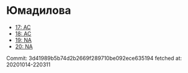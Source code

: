 # Юмадилова
- [17: AC](17.md)
- [18: AC](18.md)
- [19: NA](19.md)
- [20: NA](20.md)

Commit: 3d41989b5b74d2b2669f289710be092ece635194
 fetched at: 20201014-220311
